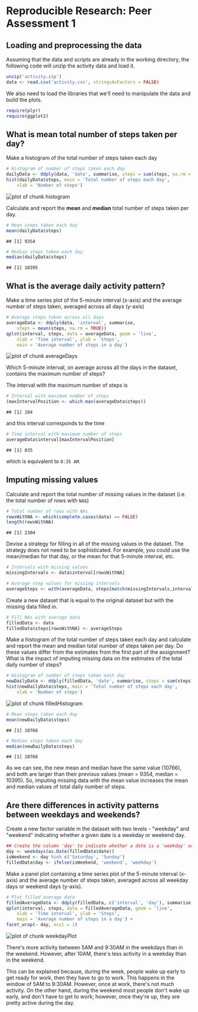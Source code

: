 # Reproducible Research: Peer Assessment 1  


## Loading and preprocessing the data
Assuming that the data and scripts are already in the working directory, the following code will unzip the activity data and load it.


```r
unzip('activity.zip')
data <- read.csv('activity.csv', stringsAsFactors = FALSE)
```

We also need to load the libraries that we'll need to manipulate the data and build the plots.


```r
require(plyr)
require(ggplot2)
```

## What is mean total number of steps taken per day?

Make a histogram of the total number of steps taken each day


```r
# Histogram of number of steps taken each day
dailyData <- ddply(data, 'date', summarise, steps = sum(steps, na.rm = TRUE))
hist(dailyData$steps, main = 'Total number of steps each day', 
	xlab = 'Number of steps')
```

![plot of chunk histogram](figure/histogram.png) 

Calculate and report the **mean** and **median** total number of steps taken per day.


```r
# Mean steps taken each day
mean(dailyData$steps)
```

```
## [1] 9354
```

```r
# Median steps taken each day
median(dailyData$steps)
```

```
## [1] 10395
```

## What is the average daily activity pattern?

Make a time series plot of the 5-minute interval (x-axis) and the average number of steps taken, averaged across all days (y-axis)


```r
# Average steps taken across all days
averageData <- ddply(data, 'interval', summarise, 
	steps = mean(steps, na.rm = TRUE))
qplot(interval, steps, data = averageData, geom = 'line', 
	xlab = 'Time interval', ylab = 'Steps', 
	main = 'Average number of steps in a day')
```

![plot of chunk averageDays](figure/averageDays.png) 

Which 5-minute interval, on average across all the days in the dataset, contains the maximum number of steps?  

The interval with the maximum number of steps is


```r
# Interval with maximum number of steps
(maxIntervalPosition <- which.max(averageData$steps))
```

```
## [1] 104
```

and this interval corresponds to the time


```r
# Time interval with maximum number of steps
averageData$interval[maxIntervalPosition]
```

```
## [1] 835
```

which is equivalent to `8:35 AM`.


## Imputing missing values

Calculate and report the total number of missing values in the dataset (i.e. the total number of rows with `NA`s)


```r
# Total number of rows with NAs
rowsWithNA <- which(complete.cases(data) == FALSE)
length(rowsWithNA)
```

```
## [1] 2304
```

Devise a strategy for filling in all of the missing values in the dataset. The strategy does not need to be sophisticated. For example, you could use the mean/median for that day, or the mean for that 5-minute interval, etc.


```r
# Intervals with missing values
missingIntervals <- data$interval[rowsWithNA]

# Average step values for missing intervals
averageSteps <- with(averageData, steps[match(missingIntervals,interval)])
```

Create a new dataset that is equal to the original dataset but with the missing data filled in.


```r
# Fill NAs with average data
filledData <- data
filledData$steps[rowsWithNA] <- averageSteps
```

Make a histogram of the total number of steps taken each day and calculate and report the mean and median total number of steps taken per day. Do these values differ from the estimates from the first part of the assignment? What is the impact of imputing missing data on the estimates of the total daily number of steps?


```r
# Histogram of number of steps taken each day
newDailyData <- ddply(filledData, 'date', summarise, steps = sum(steps))
hist(newDailyData$steps, main = 'Total number of steps each day', 
	xlab = 'Number of steps')
```

![plot of chunk filledHistogram](figure/filledHistogram.png) 

```r
# Mean steps taken each day
mean(newDailyData$steps)
```

```
## [1] 10766
```

```r
# Median steps taken each day
median(newDailyData$steps)
```

```
## [1] 10766
```

As we can see, the new mean and median have the same value (10766), and both are larger than their previous values (mean = 9354, median = 10395). So, imputing missing data with the mean value increases the mean and median values of total daily number of steps.

## Are there differences in activity patterns between weekdays and weekends?

Create a new factor variable in the dataset with two levels - "weekday" and "weekend" indicating whether a given date is a weekday or weekend day.


```r
## Create the column 'day' to indicate whether a date is a 'weekday' or part of the 'weekend'
day <- weekdays(as.Date(filledData$date))
isWeekend <- day %in% c('Saturday', 'Sunday')
filledData$day <- ifelse(isWeekend, 'weekend', 'weekday')
```

Make a panel plot containing a time series plot of the 5-minute interval (x-axis) and the average number of steps taken, averaged across all weekday days or weekend days (y-axis).


```r
# Plot filled average data
filledAverageData <- ddply(filledData, c('interval', 'day'), summarise, steps = mean(steps))
qplot(interval, steps, data = filledAverageData, geom = 'line', 
	xlab = 'Time interval', ylab = 'Steps', 
	main = 'Average number of steps in a day') + 
facet_wrap(~ day, ncol = 1)
```

![plot of chunk weekdayPlot](figure/weekdayPlot.png) 

There's more activity between 5AM and 9:30AM in the weekdays than in the weekend. However, after 10AM, there's less activity in a weekday than in the weekend.  

This can be explained because, during the week, people wake up early to get ready for work, then they have to go to work. This happens in the window of 5AM to 9:30AM. However, once at work, there's not much activity. On the other hand, during the weekend most people don't wake up early, and don't have to get to work; however, once they're up, they are pretty active during the day.
